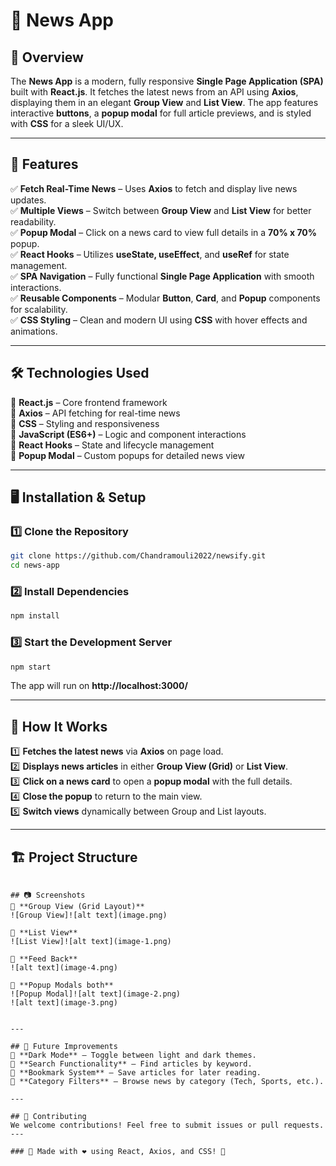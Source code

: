 # 📰 News App  

## 🚀 Overview  
The **News App** is a modern, fully responsive **Single Page Application (SPA)** built with **React.js**. It fetches the latest news from an API using **Axios**, displaying them in an elegant **Group View** and **List View**. The app features interactive **buttons**, a **popup modal** for full article previews, and is styled with **CSS** for a sleek UI/UX.  

---

## 🎯 Features  
✅ **Fetch Real-Time News** – Uses **Axios** to fetch and display live news updates.  
✅ **Multiple Views** – Switch between **Group View** and **List View** for better readability.  
✅ **Popup Modal** – Click on a news card to view full details in a **70% x 70%** popup.  
✅ **React Hooks** – Utilizes **useState, useEffect**, and **useRef** for state management.  
✅ **SPA Navigation** – Fully functional **Single Page Application** with smooth interactions.  
✅ **Reusable Components** – Modular **Button**, **Card**, and **Popup** components for scalability.  
✅ **CSS Styling** – Clean and modern UI using **CSS** with hover effects and animations.  

---

## 🛠️ Technologies Used  
🔹 **React.js** – Core frontend framework  
🔹 **Axios** – API fetching for real-time news  
🔹 **CSS** – Styling and responsiveness  
🔹 **JavaScript (ES6+)** – Logic and component interactions  
🔹 **React Hooks** – State and lifecycle management  
🔹 **Popup Modal** – Custom popups for detailed news view  

---

## 🖥️ Installation & Setup  
### 1️⃣ Clone the Repository  
```bash
git clone https://github.com/Chandramouli2022/newsify.git
cd news-app
```

### 2️⃣ Install Dependencies  
```bash
npm install
```

### 3️⃣ Start the Development Server  
```bash
npm start
```
The app will run on **http://localhost:3000/**  

---

## 📌 How It Works  
1️⃣ **Fetches the latest news** via **Axios** on page load.  
2️⃣ **Displays news articles** in either **Group View (Grid)** or **List View**.  
3️⃣ **Click on a news card** to open a **popup modal** with the full details.  
4️⃣ **Close the popup** to return to the main view.  
5️⃣ **Switch views** dynamically between Group and List layouts.  

---

## 🏗️ Project Structure  
```

## 📷 Screenshots  
🔹 **Group View (Grid Layout)**  
![Group View]![alt text](image.png)

🔹 **List View**  
![List View]![alt text](image-1.png)

🔹 **Feed Back**
![alt text](image-4.png)

🔹 **Popup Modals both**  
![Popup Modal]![alt text](image-2.png)
![alt text](image-3.png)


---

## 🎯 Future Improvements  
🚀 **Dark Mode** – Toggle between light and dark themes.  
🚀 **Search Functionality** – Find articles by keyword.  
🚀 **Bookmark System** – Save articles for later reading.  
🚀 **Category Filters** – Browse news by category (Tech, Sports, etc.).  

---

## 🤝 Contributing  
We welcome contributions! Feel free to submit issues or pull requests.  
---

### 🌟 Made with ❤️ using React, Axios, and CSS! 🚀